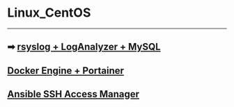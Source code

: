 # Linux_CentOS
--------------------------------------------------------------------------------------------------------------
➡ [rsyslog + LogAnalyzer + MySQL](https://github.com/dimoroz772/Linux_CentOS/blob/main/rsyslog%2BLogAnalyzer%2BMySQL)
--------------------------------------------------------------------------------------------------------------
[Docker Engine + Portainer](https://github.com/dimoroz772/Linux_CentOS/blob/main/Docker_Engine%2BPortainer)
--------------------------------------------------------------------------------------------------------------
[Ansible SSH Access Manager](https://github.com/dimoroz772/Linux_CentOS/blob/main/Ansible_SSH_Access_Manager)
--------------------------------------------------------------------------------------------------------------
